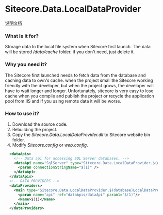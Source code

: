 # Sitecore.Data.LocalDataProvider

[说明文档](README-CN.md)

### What is it for?

Storage data to the local file system when Sitecore first launch.
The data will be stored */data/cache* folder. if you don't need, just delete it. 

### Why you need it?

The Sitecore first launched needs to fetch data from the database and caching data to own's cache. 
when the project small the Sitecore working friendly with the developer, but when the project grows, the developer will have to wait longer and longer.
Unfortunately, sitecore is very easy to lose cache when you compile and publish the project or recycle the application pool from IIS and if you using remote data it will be worse.

### How to use it?

1. Download the source code.
2. Rebuilding the project. 
3. Copy the *Sitecore.Data.LocalDataProvider.dll* to Sitecore website bin folder.
4. Modify *Sitecore.config* or *web.config*.
```xml
  <dataApis>
    <!-- Data api for accessing SQL Server databases. -->
    <dataApi name="SqlServer" type="Sitecore.Data.LocalDataProvider.$(database)LocalDataApi, Sitecore.Data.LocalDataProvider">
      <param connectionStringName="$(1)" />
    </dataApi>
  </dataApis>
  <!-- DATA PROVIDERS -->
  <dataProviders>
    <main type="Sitecore.Data.LocalDataProvider.$(database)LocalDataProvider, Sitecore.Data.LocalDataProvider">
	  <param name="api" ref="dataApis/dataApi" param1="$(1)"/>
      <Name>$(1)</Name>
    </main>
  </dataProviders>
````
